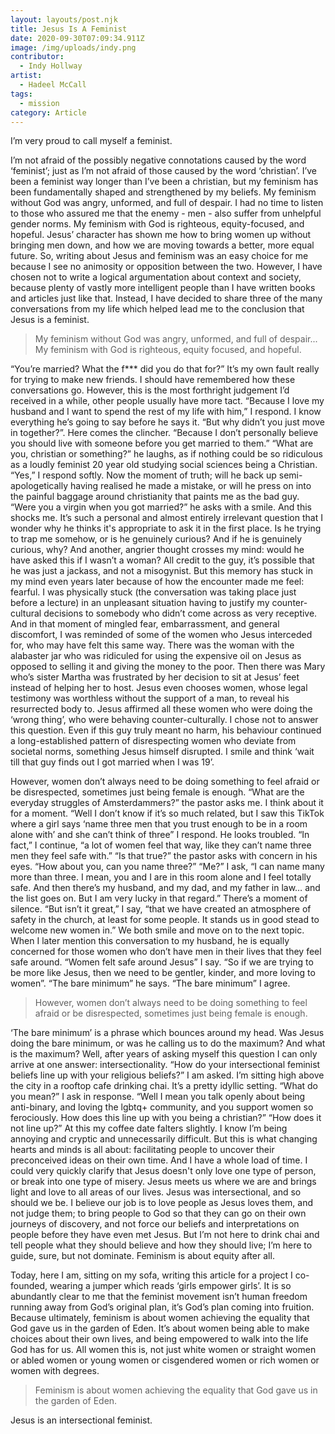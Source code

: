```yaml
---
layout: layouts/post.njk
title: Jesus Is A Feminist
date: 2020-09-30T07:09:34.911Z
image: /img/uploads/indy.png
contributor:
  - Indy Hollway
artist:
  - Hadeel McCall
tags:
  - mission
category: Article
---
```

I’m very proud to call myself a feminist.

I’m not afraid of the possibly negative connotations caused by the word ‘feminist’; just as I’m not afraid of those caused by the word ‘christian’. I’ve been a feminist way longer than I’ve been a christian, but my feminism has been fundamentally shaped and strengthened by my beliefs. My feminism without God was angry, unformed, and full of despair. I had no time to listen to those who assured me that the enemy - men - also suffer from unhelpful gender norms. My feminism with God is righteous, equity-focused, and hopeful. Jesus’ character has shown me how to bring women up without bringing men down, and how we are moving towards a better, more equal future. So, writing about Jesus and feminism was an easy choice for me because I see no animosity or opposition between the two. However, I have chosen not to write a logical argumentation about context and society, because plenty of vastly more intelligent people than I have written books and articles just like that. Instead, I have decided to share three of the many conversations from my life which helped lead me to the conclusion that Jesus is a feminist.

> My feminism without God was angry, unformed, and full of despair... My feminism with God is righteous, equity focused, and hopeful.

“You’re married? What the f\*\** did you do that for?”
It’s my own fault really for trying to make new friends. I should have remembered how these conversations go. However, this is the most forthright judgement I’d received in a while, other people usually have more tact.
“Because I love my husband and I want to spend the rest of my life with him,” I respond. I know everything he’s going to say before he says it.
“But why didn’t you just move in together?”.
Here comes the clincher.
“Because I don’t personally believe you should live with someone before you get married to them.”
“What are you, christian or something?” he laughs, as if nothing could be so ridiculous as a loudly feminist 20 year old studying social sciences being a Christian.
“Yes,” I respond softly.
Now the moment of truth; will he back up semi-apologetically having realised he made a mistake, or will he press on into the painful baggage around christianity that paints me as the bad guy.
“Were you a virgin when you got married?” he asks with a smile. And this shocks me. It’s such a personal and almost entirely irrelevant question that I wonder why he thinks it's appropriate to ask it in the first place. Is he trying to trap me somehow, or is he genuinely curious? And if he is genuinely curious, why? And another, angrier thought crosses my mind: would he have asked this if I wasn’t a woman?
All credit to the guy, it’s possible that he was just a jackass, and not a misogynist. But this memory has stuck in my mind even years later because of how the encounter made me feel: fearful. I was physically stuck (the conversation was taking place just before a lecture) in an unpleasant situation having to justify my counter-cultural decisions to somebody who didn’t come across as very receptive.
And in that moment of mingled fear, embarrassment, and general discomfort, I was reminded of some of the women who Jesus interceded for, who may have felt this same way. There was the woman with the alabaster jar who was ridiculed for using the expensive oil on Jesus as opposed to selling it and giving the money to the poor. Then there was Mary who’s sister Martha was frustrated by her decision to sit at Jesus’ feet instead of helping her to host. Jesus even chooses women, whose legal testimony was worthless without the support of a man, to reveal his resurrected body to. Jesus affirmed all these women who were doing the ‘wrong thing’, who were behaving counter-culturally.
I chose not to answer this question. Even if this guy truly meant no harm, his behaviour continued a long-established pattern of disrespecting women who deviate from societal norms, something Jesus himself disrupted. I smile and think ‘wait till that guy finds out I got married when I was 19’.

However, women don’t always need to be doing something to feel afraid or be disrespected, sometimes just being female is enough.
“What are the everyday struggles of Amsterdammers?” the pastor asks me. I think about it for a moment.
“Well I don’t know if it’s so much related, but I saw this TikTok where a girl says ‘name three men that you trust enough to be in a room alone with’ and she can’t think of three” I respond. He looks troubled.
“In fact,” I continue, “a lot of women feel that way, like they can’t name three men they feel safe with.”
“Is that true?” the pastor asks with concern in his eyes. “How about you, can you name three?”
“Me?” I ask, “I can name many more than three. I mean, you and I are in this room alone and I feel totally safe. And then there’s my husband, and my dad, and my father in law… and the list goes on. But I am very lucky in that regard.” There’s a moment of silence.
“But isn’t it great,” I say, “that we have created an atmosphere of safety in the church, at least for some people. It stands us in good stead to welcome new women in.” We both smile and move on to the next topic.
When I later mention this conversation to my husband, he is equally concerned for those women who don’t have men in their lives that they feel safe around.
“Women felt safe around Jesus” I say. “So if we are trying to be more like Jesus, then we need to be gentler, kinder, and more loving to women”.
“The bare minimum” he says.
“The bare minimum” I agree.

> However, women don’t always need to be doing something to feel afraid or be disrespected, sometimes just being female is enough.

‘The bare minimum’ is a phrase which bounces around my head. Was Jesus doing the bare minimum, or was he calling us to do the maximum? And what is the maximum? Well, after years of asking myself this question I can only arrive at one answer: intersectionality.
“How do your intersectional feminist beliefs line up with your religious beliefs?” I am asked. I’m sitting high above the city in a rooftop cafe drinking chai. It’s a pretty idyllic setting.
“What do you mean?” I ask in response.
“Well I mean you talk openly about being anti-binary, and loving the lgbtq+ community, and you support women so ferociously. How does this line up with you being a christian?”
“How does it not line up?” At this my coffee date falters slightly.
I know I’m being annoying and cryptic and unnecessarily difficult. But this is what changing hearts and minds is all about: facilitating people to uncover their preconceived ideas on their own time. And I have a whole load of time.
I could very quickly clarify that Jesus doesn't only love one type of person, or break into one type of misery. Jesus meets us where we are and brings light and love to all areas of our lives. Jesus was intersectional, and so should we be. I believe our job is to love people as Jesus loves them, and not judge them; to bring people to God so that they can go on their own journeys of discovery, and not force our beliefs and interpretations on people before they have even met Jesus. But I’m not here to drink chai and tell people what they should believe and how they should live; I’m here to guide, sure, but not dominate. Feminism is about equity after all.

Today, here I am, sitting on my sofa, writing this article for a project I co-founded, wearing a jumper which reads ‘girls empower girls’. It is so abundantly clear to me that the feminist movement isn’t human freedom running away from God’s original plan, it’s God’s plan coming into fruition. Because ultimately, feminism is about women achieving the equality that God gave us in the garden of Eden. It’s about women being able to make choices about their own lives, and being empowered to walk into the life God has for us. All women this is, not just white women or straight women or abled women or young women or cisgendered women or rich women or women with degrees.

> Feminism is about women achieving the equality that God gave us in the garden of Eden.

Jesus is an intersectional feminist.